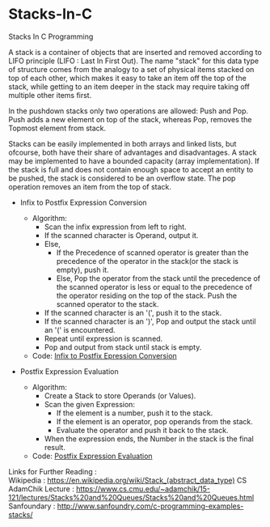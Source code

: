 # Stacks-In-C
Stacks In C Programming

A stack is a container of objects that are inserted and removed according to LIFO principle (LIFO : Last In First Out). The name "stack" for this data type of structure comes from the analogy to a set of physical items stacked on top of each other, which makes it easy to take an item off the top of the stack, while getting to an item deeper in the stack may require taking off multiple other items first.

In the pushdown stacks only two operations are allowed: Push and Pop. Push adds a new element on top of the stack, whereas Pop, removes the Topmost element from stack.

Stacks can be easily implemented in both arrays and linked lists, but ofcourse, both have their share of advantages and disadvantages.
A stack may be implemented to have a bounded capacity (array implementation). If the stack is full and does not contain enough space to accept an entity to be pushed, the stack is considered to be an overflow state. The pop operation removes an item from the top of stack.

  - Infix to Postfix Expression Conversion
    - Algorithm:
      - Scan the infix expression from left to right.
      - If the scanned character is Operand, output it.
      - Else,
        - If the Precedence of scanned operator is greater than the precedence of the operator in the stack(or the stack is empty), push it.
        - Else, Pop the operator from the stack until the precedence of the scanned operator is less or equal to the precedence of the operator residing on the top of the stack. Push the scanned operator to the stack.
      - If the scanned character is an '(', push it to the stack.
      - If the scanned character is an ')', Pop and output the stack until an '(' is encountered.
      - Repeat until expression is scanned.
      - Pop and output from stack until stack is empty.
    - Code: [Infix to Postfix Epression Conversion](Stacks_In_C/InfixToPostfixUsingStacks.c/)
  
  - Postfix Expression Evaluation
    - Algorithm:
      - Create a Stack to store Operands (or Values).
      - Scan the given Expression:
        - If the element is a number, push it to the stack.
        - If the element is an operator, pop operands from the stack.
        - Evaluate the operator and push it back to the stack.
      - When the expression ends, the Number in the stack is the final result.
    - Code: [Postfix Expression Evaluation](Stacks_In_C/PostfixEvaluationUsingStacks.c/)


Links for Further Reading :  
      Wikipedia : https://en.wikipedia.org/wiki/Stack_(abstract_data_type)
      CS AdamChik Lecture : https://www.cs.cmu.edu/~adamchik/15-121/lectures/Stacks%20and%20Queues/Stacks%20and%20Queues.html
      Sanfoundary : http://www.sanfoundry.com/c-programming-examples-stacks/
